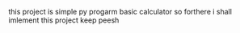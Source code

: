 this project is simple py progarm basic calculator so forthere  i shall imlement this project keep peesh 
